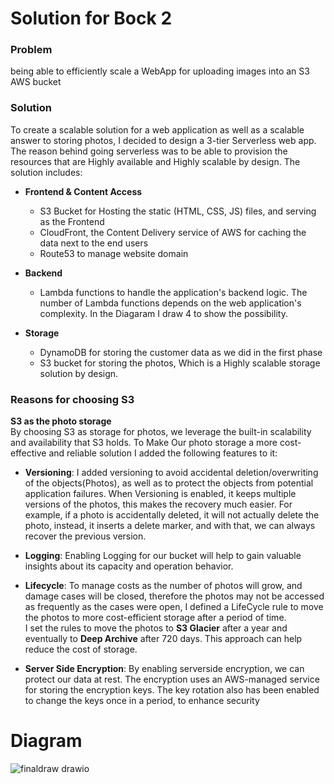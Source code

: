 # Solution for Bock 2

### Problem
being able to efficiently scale a WebApp for uploading images into an S3 AWS bucket

### Solution
To create a scalable solution for a web application as well as a scalable answer to storing photos, I decided to design a 3-tier Serverless web app. The reason behind going serverless was to be able to provision the resources that are Highly available and Highly scalable by design. The solution includes:

- **Frontend & Content Access**
    - S3 Bucket for Hosting the static (HTML, CSS, JS) files, and serving as the Frontend
    - CloudFront, the Content Delivery service of AWS for caching the data next to the end users
    - Route53 to manage website domain
- **Backend**
    - Lambda functions to handle the application's backend logic. The number of Lambda functions depends on the web application's complexity. In the Diagaram I draw 4 to show the possibility.

- **Storage**
    - DynamoDB for storing the customer data as we did in the first phase
    - S3 bucket for storing the photos, Which is a Highly scalable storage solution by design.

### Reasons for choosing S3
**S3 as the photo storage**  
By choosing S3 as storage for photos, we leverage the built-in scalability and availability that S3 holds. To Make Our photo storage a more cost-effective and reliable solution I added the following features to it:  
- **Versioning**: I added versioning to avoid accidental deletion/overwriting of the objects(Photos), as well as to protect the objects from potential application failures. When Versioning is enabled, it keeps multiple versions of the photos, this makes the recovery much easier. For example, if a photo is accidentally deleted, it will not actually delete the photo, instead, it inserts a delete marker, and with that, we can always recover the previous version.

- **Logging**: Enabling Logging for our bucket will help to gain valuable insights about its capacity and operation behavior.

- **Lifecycle**: To manage costs as the number of photos will grow, and damage cases will be closed, therefore the photos may not be accessed as frequently as the cases were open, I defined a LifeCycle rule to move the photos to more cost-efficient storage after a period of time.  
I set the rules to move the photos to **S3 Glacier** after a year and eventually to **Deep Archive** after 720 days. This approach can help reduce the cost of storage.

- **Server Side Encryption**: By enabling serverside encryption, we can protect our data at rest. The encryption uses an AWS-managed service for storing the encryption keys. The key rotation also has been enabled to change the keys once in a period, to enhance security


# Diagram
![finaldraw drawio](https://github.com/samanxsy/zurich-hackathon-final/assets/118216325/a937c0be-fa91-4439-b287-85346efab5d0)

